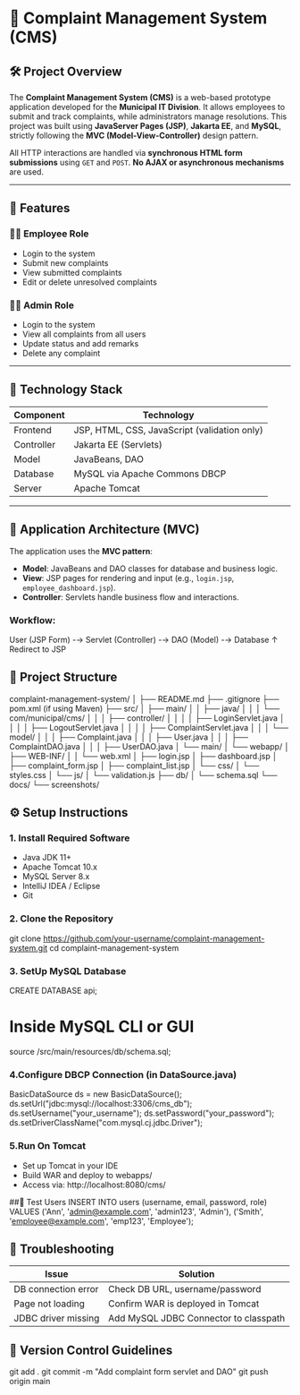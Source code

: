 # 📣 Complaint Management System (CMS)

## 🛠️ Project Overview
The **Complaint Management System (CMS)** is a web-based prototype application developed for the **Municipal IT Division**. It allows employees to submit and track complaints, while administrators manage resolutions. This project was built using **JavaServer Pages (JSP)**, **Jakarta EE**, and **MySQL**, strictly following the **MVC (Model-View-Controller)** design pattern.

All HTTP interactions are handled via **synchronous HTML form submissions** using `GET` and `POST`. **No AJAX or asynchronous mechanisms** are used.

---

## 🚀 Features

### 👨‍💼 Employee Role
- Login to the system
- Submit new complaints
- View submitted complaints
- Edit or delete unresolved complaints

### 👩‍💼 Admin Role
- Login to the system
- View all complaints from all users
- Update status and add remarks
- Delete any complaint

---

## 🔧 Technology Stack

| Component   | Technology                        |
|------------|------------------------------------|
| Frontend   | JSP, HTML, CSS, JavaScript (validation only) |
| Controller | Jakarta EE (Servlets)              |
| Model      | JavaBeans, DAO                     |
| Database   | MySQL via Apache Commons DBCP      |
| Server     | Apache Tomcat                      |

---

## 🧱 Application Architecture (MVC)

The application uses the **MVC pattern**:

- **Model**: JavaBeans and DAO classes for database and business logic.
- **View**: JSP pages for rendering and input (e.g., `login.jsp`, `employee_dashboard.jsp`).
- **Controller**: Servlets handle business flow and interactions.

### Workflow:

User (JSP Form) -→ Servlet (Controller) -→ DAO (Model) -→ Database
                                 ↑
                        Redirect to JSP

## 📁 Project Structure
complaint-management-system/
│
├── README.md
├── .gitignore
├── pom.xml (if using Maven)
├── src/
│   ├── main/
│   │   ├── java/
│   │   │   └── com/municipal/cms/
│   │   │       ├── controller/
│   │   │       │   ├── LoginServlet.java
│   │   │       │   ├── LogoutServlet.java
│   │   │       │   ├── ComplaintServlet.java
│   │   │       └── model/
│   │   │           ├── Complaint.java
│   │   │           ├── User.java
│   │   │           ├── ComplaintDAO.java
│   │   │           ├── UserDAO.java
│   └── main/
│       └── webapp/
│           ├── WEB-INF/
│           │   └── web.xml
│           ├── login.jsp
│           ├── dashboard.jsp
│           ├── complaint_form.jsp
│           ├── complaint_list.jsp
│           └── css/
│               └── styles.css
│           └── js/
│               └── validation.js
├── db/
│   └── schema.sql
└── docs/
    └── screenshots/

## ⚙️ Setup Instructions

### 1. Install Required Software
- Java JDK 11+
- Apache Tomcat 10.x
- MySQL Server 8.x
- IntelliJ IDEA / Eclipse
- Git

### 2. Clone the Repository

  
   git clone https://github.com/your-username/complaint-management-system.git
   cd complaint-management-system
 

### 3. SetUp MySQL Database

CREATE DATABASE api;

# Inside MySQL CLI or GUI
source /src/main/resources/db/schema.sql;

### 4.Configure DBCP Connection (in DataSource.java)
  BasicDataSource ds = new BasicDataSource();
  ds.setUrl("jdbc:mysql://localhost:3306/cms_db");
  ds.setUsername("your_username");
  ds.setPassword("your_password");
  ds.setDriverClassName("com.mysql.cj.jdbc.Driver");

 ### 5.Run On Tomcat
  - Set up Tomcat in your IDE
  - Build WAR and deploy to webapps/
  - Access via:
  http://localhost:8080/cms/

##🧪 Test Users
INSERT INTO users (username, email, password, role) VALUES
('Ann', 'admin@example.com', 'admin123', 'Admin'),
('Smith', 'employee@example.com', 'emp123', 'Employee');

## 🐞 Troubleshooting
| Issue               | Solution                              |
| ------------------- | ------------------------------------- |
| DB connection error | Check DB URL, username/password       |
| Page not loading    | Confirm WAR is deployed in Tomcat     |
| JDBC driver missing | Add MySQL JDBC Connector to classpath |

## 📌 Version Control Guidelines
git add .
git commit -m "Add complaint form servlet and DAO"
git push origin main

